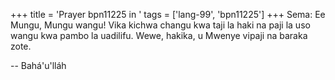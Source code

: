 +++
title = 'Prayer bpn11225 in '
tags = ['lang-99', 'bpn11225']
+++
Sema:  Ee Mungu, Mungu wangu!  Vika kichwa changu kwa taji la haki na paji la uso wangu kwa pambo la uadilifu.  Wewe, hakika, u Mwenye vipaji na baraka zote.

-- Bahá'u'lláh
